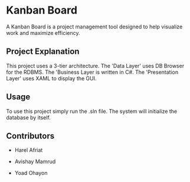# Kanban Board

A Kanban Board is a project management tool designed to help visualize work and maximize efficiency.

## Project Explanation

This project uses a 3-tier architecture. The 'Data Layer' uses DB Browser for the RDBMS. The 'Business Layer is written in C#. The 'Presentation Layer' uses XAML to display the GUI.

## Usage

To use this project simply run the .sln file. The system will initialize the database by itself.

## Contributors
- Harel Afriat

- Avishay Mamrud

- Yoad Ohayon
